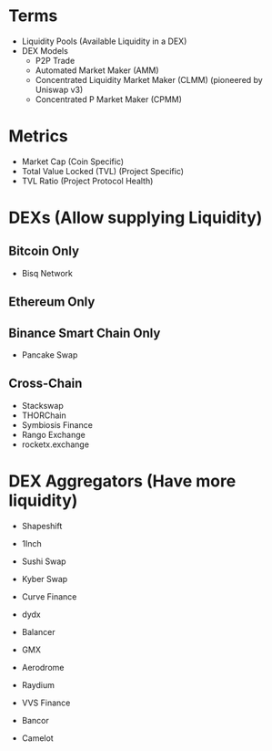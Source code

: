 # Terms
- Liquidity Pools (Available Liquidity in a DEX)
- DEX Models
	- P2P Trade
	- Automated Market Maker (AMM)
	- Concentrated Liquidity Market Maker (CLMM) (pioneered by Uniswap v3)
	- Concentrated P Market Maker (CPMM)
# Metrics
- Market Cap (Coin Specific)
- Total Value Locked (TVL) (Project Specific)
- TVL Ratio (Project Protocol Health)

# DEXs (Allow supplying Liquidity)
## Bitcoin Only
- Bisq Network
## Ethereum Only

## Binance Smart Chain Only
- Pancake Swap
## Cross-Chain
- Stackswap
- THORChain
- Symbiosis Finance
- Rango Exchange
- rocketx.exchange
# DEX Aggregators (Have more liquidity)
- Shapeshift
- 1Inch

- Sushi Swap
- Kyber Swap
- Curve Finance
- dydx
- Balancer
- GMX
- Aerodrome
- Raydium
- VVS Finance
- Bancor
- Camelot